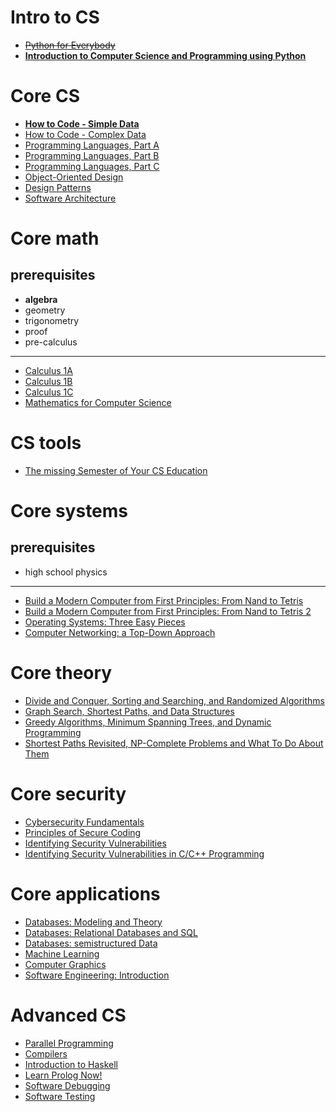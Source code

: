 # Intro to CS

- ~~[Python for Everybody](https://www.py4e.com/lessons)~~  
- **[Introduction to Computer Science and Programming using Python](https://www.edx.org/course/introduction-to-computer-science-and-programming-7)**  

# Core CS

- **[How to Code - Simple Data](https://www.edx.org/course/how-to-code-simple-data)**  
- [How to Code - Complex Data](https://www.edx.org/course/how-to-code-complex-data)  
- [Programming Languages, Part A](https://www.coursera.org/learn/programming-languages)  
- [Programming Languages, Part B](https://www.coursera.org/learn/programming-languages-part-b)  
- [Programming Languages, Part C](https://www.coursera.org/learn/programming-languages-part-c)  
- [Object-Oriented Design](https://www.coursera.org/learn/object-oriented-design)  
- [Design Patterns](https://www.coursera.org/learn/design-patterns)  
- [Software Architecture](https://www.coursera.org/learn/software-architecture)  

# Core math

## prerequisites
- **algebra**
- geometry
- trigonometry
- proof
- pre-calculus
  
---

- [Calculus 1A](https://openlearninglibrary.mit.edu/courses/course-v1:MITx+18.01.1x+2T2019/about)  
- [Calculus 1B](https://openlearninglibrary.mit.edu/courses/course-v1:MITx+18.01.2x+3T2019/about)  
- [Calculus 1C](https://openlearninglibrary.mit.edu/courses/course-v1:MITx+18.01.3x+1T2020/about)  
- [Mathematics for Computer Science](https://openlearninglibrary.mit.edu/courses/course-v1:OCW+6.042J+2T2019/about)  

# CS tools

- [The missing Semester of Your CS Education](https://missing.csail.mit.edu/)  

# Core systems

## prerequisites
- high school physics

---

- [Build a Modern Computer from First Principles: From Nand to Tetris](https://www.coursera.org/learn/build-a-computer)  
- [Build a Modern Computer from First Principles: From Nand to Tetris 2](https://www.coursera.org/learn/nand2tetris2)  
- [Operating Systems: Three Easy Pieces](https://github.com/ossu/computer-science/blob/master/coursepages/ostep/README.md)  
- [Computer Networking: a Top-Down Approach](http://gaia.cs.umass.edu/kurose_ross/online_lectures.htm)  

# Core theory

- [Divide and Conquer, Sorting and Searching, and Randomized Algorithms](https://www.coursera.org/learn/algorithms-divide-conquer)  
- [Graph Search, Shortest Paths, and Data Structures](https://www.coursera.org/learn/algorithms-graphs-data-structures)  
- [Greedy Algorithms, Minimum Spanning Trees, and Dynamic Programming](https://www.coursera.org/learn/algorithms-greedy)  
- [Shortest Paths Revisited, NP-Complete Problems and What To Do About Them](https://www.coursera.org/learn/algorithms-npcomplete)  

# Core security

- [Cybersecurity Fundamentals](https://www.edx.org/course/cybersecurity-fundamentals)  
- [Principles of Secure Coding](https://www.coursera.org/learn/secure-coding-principles)  
- [Identifying Security Vulnerabilities](https://www.coursera.org/learn/identifying-security-vulnerabilities)  
- [Identifying Security Vulnerabilities in C/C++ Programming](https://www.coursera.org/learn/identifying-security-vulnerabilities-c-programming)  

# Core applications

- [Databases: Modeling and Theory](https://www.edx.org/course/modeling-and-theory)  
- [Databases: Relational Databases and SQL](https://www.edx.org/course/databases-5-sql)  
- [Databases: semistructured Data](https://www.edx.org/course/semistructured-data)  
- [Machine Learning](https://www.edx.org/course/semistructured-data)  
- [Computer Graphics](https://www.edx.org/course/computer-graphics-2)  
- [Software Engineering: Introduction](https://www.edx.org/course/software-engineering-introduction)  

# Advanced CS

- [Parallel Programming](https://www.coursera.org/learn/scala-parallel-programming)  
- [Compilers](https://www.edx.org/course/compilers)  
- [Introduction to Haskell](https://www.seas.upenn.edu/~cis194/fall16/)  
- [Learn Prolog Now!](https://www.let.rug.nl/bos/lpn//lpnpage.php?pageid=online)  
- [Software Debugging](https://www.udacity.com/course/software-debugging--cs259)  
- [Software Testing](https://www.udacity.com/course/software-testing--cs258)  